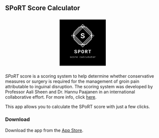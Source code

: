 ## SPoRT Score Calculator

<div style="display:flex;justify-content:center;margin:25px">
<img src="./assets/sport_icon.png" width=150px>
</div>

*SPoRT* score is a scoring system to help determine whether conservative measures or surgery is required for the management of groin pain attributable to inguinal disruption. The scoring system was developed by Professor Aali Sheen and Dr. Hannu Paajanen in an international collaborative effort. For more info, click [here](https://2uphnw-sayan-biswas.shinyapps.io/SPoRT_score/).

This app allows you to calculate the SPoRT score with just a few clicks.

### Download

Download the app from the [App Store](https://apps.apple.com/us/app/sport-score-calculator/id6444921285).